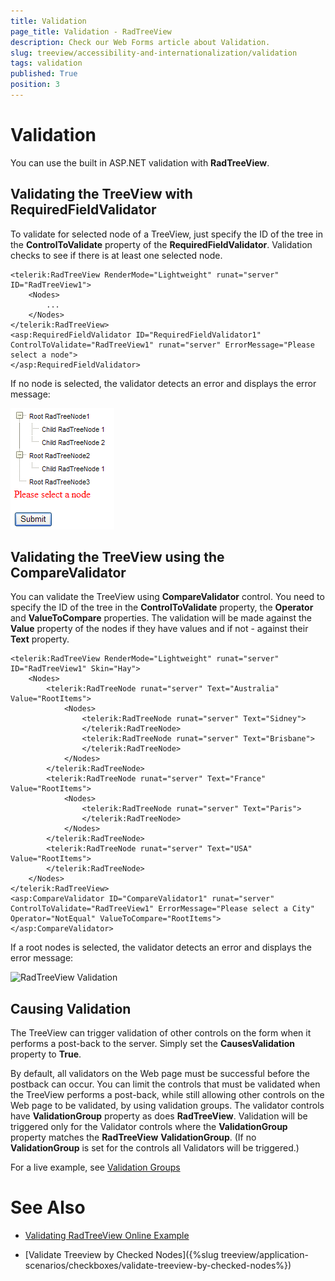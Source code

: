 ```yaml
---
title: Validation
page_title: Validation - RadTreeView
description: Check our Web Forms article about Validation.
slug: treeview/accessibility-and-internationalization/validation
tags: validation
published: True
position: 3
---
```


# Validation



You can use the built in ASP.NET validation with **RadTreeView**.

## Validating the TreeView with RequiredFieldValidator

To validate for selected node of a TreeView, just specify the ID of the tree in the **ControlToValidate** property of the **RequiredFieldValidator**. Validation checks to see if there is at least one selected node.

````ASPNET
<telerik:RadTreeView RenderMode="Lightweight" runat="server" ID="RadTreeView1">
    <Nodes>
        ...
	</Nodes>
</telerik:RadTreeView>
<asp:RequiredFieldValidator ID="RequiredFieldValidator1" ControlToValidate="RadTreeView1" runat="server" ErrorMessage="Please select a node">
</asp:RequiredFieldValidator>
````



If no node is selected, the validator detects an error and displays the error message:


![RadTreeView Validation](images/treeview_accessibilityvalidation01.png)



## Validating the TreeView using the CompareValidator

You can validate the TreeView using **CompareValidator** control. You need to specify the ID of the tree in the **ControlToValidate** property, the **Operator** and **ValueToCompare** properties. The validation will be made against the **Value** property of the nodes if they have values and if not - against their **Text** property.

````ASPNET
<telerik:RadTreeView RenderMode="Lightweight" runat="server" ID="RadTreeView1" Skin="Hay">
    <Nodes>
        <telerik:RadTreeNode runat="server" Text="Australia" Value="RootItems">
            <Nodes>
                <telerik:RadTreeNode runat="server" Text="Sidney">
                </telerik:RadTreeNode>
                <telerik:RadTreeNode runat="server" Text="Brisbane">
                </telerik:RadTreeNode>
            </Nodes>
        </telerik:RadTreeNode>
        <telerik:RadTreeNode runat="server" Text="France" Value="RootItems">
            <Nodes>
                <telerik:RadTreeNode runat="server" Text="Paris">
                </telerik:RadTreeNode>
            </Nodes>
        </telerik:RadTreeNode>
        <telerik:RadTreeNode runat="server" Text="USA" Value="RootItems">
        </telerik:RadTreeNode>
    </Nodes>
</telerik:RadTreeView>
<asp:CompareValidator ID="CompareValidator1" runat="server" ControlToValidate="RadTreeView1" ErrorMessage="Please select a City" Operator="NotEqual" ValueToCompare="RootItems">
</asp:CompareValidator>
````



If a root nodes is selected, the validator detects an error and displays the error message:


![RadTreeView Validation](images/treeview_accessibilityvalidation02.PNG)



## Causing Validation

The TreeView can trigger validation of other controls on the form when it performs a post-back to the server. Simply set the **CausesValidation** property to **True**.

By default, all validators on the Web page must be successful before the postback can occur. You can limit the controls that must be validated when the TreeView performs a post-back, while still allowing other controls on the Web page to be validated, by using validation groups. The validator controls have **ValidationGroup** property as does **RadTreeView**. Validation will be triggered only for the Validator controls where the **ValidationGroup** property matches the **RadTreeView** **ValidationGroup**. (If no **ValidationGroup** is set for the controls all Validators will be triggered.)

For a live example, see [Validation Groups](https://demos.telerik.com/aspnet-ajax/treeview/examples/functionality/validating/defaultcs.aspx)



# See Also

 * [Validating RadTreeView Online Example](https://demos.telerik.com/aspnet-ajax/treeview/examples/functionality/validating/defaultcs.aspx)

 * [Validate Treeview by Checked Nodes]({%slug treeview/application-scenarios/checkboxes/validate-treeview-by-checked-nodes%})
